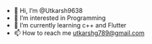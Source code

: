 - 👋 Hi, I’m @Utkarsh9638
- 👀 I’m interested in Programming
- 🌱 I’m currently learning c++ and Flutter
- 📫 How to reach me utkarshg789@gmail.com

<!---
Utkarsh9638/Utkarsh9638 is a ✨ special ✨ repository because its `README.md` (this file) appears on your GitHub profile.
You can click the Preview link to take a look at your changes.
--->
